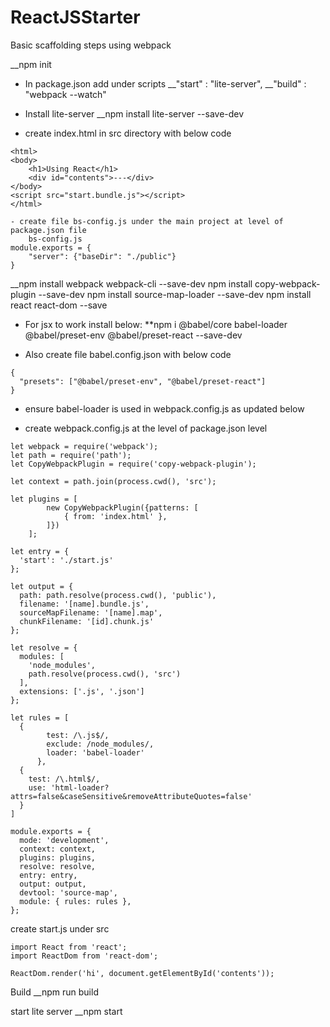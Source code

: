 # ReactJSStarter
Basic scaffolding steps using webpack


  __npm init
  
- In package.json add under scripts
	__"start" : "lite-server",
	__"build" : "webpack --watch"

 - Install lite-server
 __npm install lite-server --save-dev
 
 - create index.html in src directory with below code
	
```
<html>
<body>
    <h1>Using React</h1>
    <div id="contents">---</div>
</body>
<script src="start.bundle.js"></script>
</html>

- create file bs-config.js under the main project at level of package.json file
	bs-config.js
module.exports = {
    "server": {"baseDir": "./public"}
}
```
__npm install webpack webpack-cli --save-dev
npm install copy-webpack-plugin --save-dev
npm install source-map-loader --save-dev
npm install react react-dom --save

- For jsx to work install below:
**npm i @babel/core babel-loader @babel/preset-env @babel/preset-react --save-dev

- Also create file babel.config.json with below code
```
{
  "presets": ["@babel/preset-env", "@babel/preset-react"]
}
```

- ensure babel-loader is used in webpack.config.js as updated below


- create webpack.config.js at the level of package.json level
```
let webpack = require('webpack');
let path = require('path');
let CopyWebpackPlugin = require('copy-webpack-plugin');

let context = path.join(process.cwd(), 'src');

let plugins = [
        new CopyWebpackPlugin({patterns: [
            { from: 'index.html' },
        ]})
    ];

let entry = {
  'start': './start.js'
};

let output = {
  path: path.resolve(process.cwd(), 'public'),
  filename: '[name].bundle.js',
  sourceMapFilename: '[name].map',
  chunkFilename: '[id].chunk.js'
};                

let resolve = {
  modules: [
    'node_modules',
    path.resolve(process.cwd(), 'src')
  ],
  extensions: ['.js', '.json']
};
  
let rules = [
  {
        test: /\.js$/,
        exclude: /node_modules/,
        loader: 'babel-loader'
      },
  {
    test: /\.html$/,
    use: 'html-loader?attrs=false&caseSensitive&removeAttributeQuotes=false'
  }
]

module.exports = {
  mode: 'development',
  context: context,       
  plugins: plugins,
  resolve: resolve,
  entry: entry,
  output: output,
  devtool: 'source-map',
  module: { rules: rules },
};
```



create start.js under src
```
import React from 'react';
import ReactDom from 'react-dom';

ReactDom.render('hi', document.getElementById('contents'));
```
Build
__npm run build

start lite server
__npm start    

	

